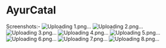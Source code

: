# AyurCatal
Screenshots:-
![Uploading 1.png…]()
![Uploading 2.png…]()
![Uploading 3.png…]()
![Uploading 4.png…]()
![Uploading 5.png…]()
![Uploading 6.png…]()
![Uploading 7.png…]()
![Uploading 8.png…]()


